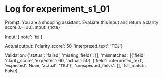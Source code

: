 # Log for experiment_s1_01

Prompt: You are a shopping assistant.
Evaluate this input and return a clarity score (0–100).
Input: {note}


Input: {'note': 'tej'}

Actual output: {'clarity_score': 50, 'interpreted_text': 'TEJ'}

Validation: {'status': 'failed', 'missing_fields': [], 'mismatches': [{'field': 'clarity_score', 'expected': 60, 'actual': 50}, {'field': 'interpreted_text', 'expected': None, 'actual': 'TEJ'}], 'unexpected_fields': [], 'full_match': False}
